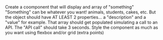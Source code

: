 Create a coomponent that will display and array of "something"
"Something" can be whatever you want! animals, students, cakes, etc. But the object should have AT LEAST 2 properties... a "description" and a "value" for example.
That array should get populated  simulating a call to an API. The "API call" should take 3 seconds.
Style the component as much as you want using flexbox and/or grid (extra points)